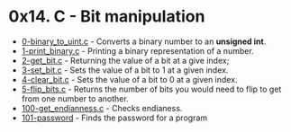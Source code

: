 # 0x14. C - Bit manipulation

- [0-binary_to_uint.c](https://github.com/CharlesMariga/alx-low_level_programming/blob/main/0x14-bit_manipulation/0-binary_to_uint.c) - Converts a binary number to an **unsigned int**.
- [1-print_binary.c](https://github.com/CharlesMariga/alx-low_level_programming/blob/main/0x14-bit_manipulation/1-print_binary.c) - Printing a binary representation of a number.
- [2-get_bit.c](https://github.com/CharlesMariga/alx-low_level_programming/blob/main/0x14-bit_manipulation/2-get_bit.c) - Returning the value of a bit at a give index;
- [3-set_bit.c](https://github.com/CharlesMariga/alx-low_level_programming/blob/main/0x14-bit_manipulation/3-set_bit.c) - Sets the value of a bit to 1 at a given index.
- [4-clear_bit.c](https://github.com/CharlesMariga/alx-low_level_programming/blob/main/0x14-bit_manipulation/4-clear_bit.c) - Sets the value of a bit to 0 at a given index.
- [5-flip_bits.c](https://github.com/CharlesMariga/alx-low_level_programming/blob/main/0x14-bit_manipulation/5-main.c) - Returns the number of bits you would need to flip to get from one number to another.
- [100-get_endianness.c](https://github.com/CharlesMariga/alx-low_level_programming/blob/main/0x14-bit_manipulation/100-get_endianness.c) - Checks endianess.
- [101-password]() - Finds the password for a program
